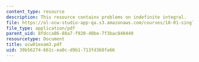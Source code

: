 ```yaml
---
content_type: resource
description: This resource contains problems on indefinite integral.
file: https://ol-ocw-studio-app-qa.s3.amazonaws.com/courses/18-01-single-variable-calculus-fall-2005/39b56274661cea0cd9b1713fd368fa66_ocw01exam3.pdf
file_type: application/pdf
parent_uid: 8fdcca86-88a7-f920-40be-7f3bac840440
resourcetype: Document
title: ocw01exam3.pdf
uid: 39b56274-661c-ea0c-d9b1-713fd368fa66
---
```

